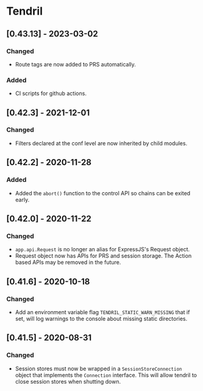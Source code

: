 # Tendril

## [0.43.13] - 2023-03-02

### Changed
 - Route tags are now added to PRS automatically.
 
### Added
 - CI scripts for github actions.

## [0.42.3] - 2021-12-01

### Changed
- Filters declared at the conf level are now inherited by child modules.

## [0.42.2] - 2020-11-28

### Added
- Added the `abort()` function to the control API so chains can be exited early.

## [0.42.0] - 2020-11-22

### Changed
- `app.api.Request` is no longer an alias for ExpressJS's Request object.
- Request object now has APIs for PRS and session storage. The Action based 
  APIs may be removed in the future.

## [0.41.6] - 2020-10-18

### Changed
- Add an environment variable flag `TENDRIL_STATIC_WARN_MISSING` that if set,
will log warnings to the console about missing static directories.

## [0.41.5] - 2020-08-31

### Changed
- Session stores must now be wrapped in a `SessionStoreConnection` object
that implements the `Connection` interface. This will allow tendril to close
session stores when shutting down.
